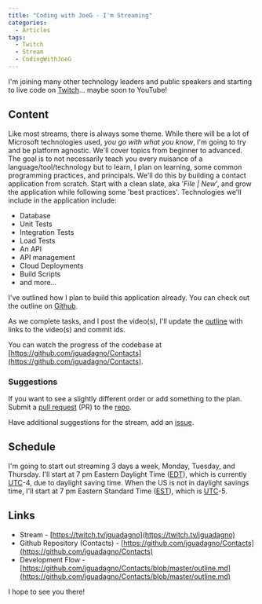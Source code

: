 ```yaml
---
title: "Coding with JoeG - I'm Streaming"
categories:
  - Articles
tags:
  - Twitch
  - Stream
  - CodingWithJoeG
---
```

I'm joining many other technology leaders and public speakers and starting to live code on [Twitch](https://www.twitch.tv/jguadagno)... maybe soon to YouTube!

## Content

Like most streams, there is always some theme.  While there will be a lot of Microsoft technologies used, *you go with what you know*, I'm going to try and be platform agnostic. We'll cover topics from beginner to advanced. The goal is to not necessarily teach you every nuisance of a language/tool/technology but to learn, I plan on learning, some common programming practices, and principals. We'll do this by building a contact application from scratch. Start with a clean slate, aka '*File \| New*', and grow the application while following some 'best practices'.  Technologies we'll include in the application include:

* Database
* Unit Tests
* Integration Tests
* Load Tests
* An API
* API management
* Cloud Deployments
* Build Scripts
* and more...

I've outlined how I plan to build this application already. You can check out the outline on [Github](https://github.com/jguadagno/Contacts/blob/master/outline.md).

As we complete tasks, and I post the video(s), I'll update the [outline](https://github.com/jguadagno/Contacts/blob/master/outline.md) with links to the video(s) and commit ids.

You can watch the progress of the codebase at [https://github.com/jguadagno/Contacts](https://github.com/jguadagno/Contacts).

### Suggestions

If you want to see a slightly different order or add something to the plan.  Submit a [pull request](https://help.github.com/en/github/collaborating-with-issues-and-pull-requests/creating-a-pull-request) (PR) to the [repo](https://github.com/jguadagno/Contacts).

Have additional suggestions for the stream, add an [issue](https://github.com/jguadagno/CodingWithJoeG/issues).

## Schedule

I'm going to start out streaming 3 days a week, Monday, Tuesday, and Thursday. I'll start at 7 pm Eastern Daylight Time ([EDT](https://www.timeanddate.com/time/zones/edt)), which is currently [UTC](https://www.timeanddate.com/time/aboututc.html)-4, due to daylight saving time. When the US is not in daylight savings time, I'll start at 7 pm Eastern Standard Time ([EST](https://www.timeanddate.com/time/zones/est)), which is [UTC](https://www.timeanddate.com/time/aboututc.html)-5.

## Links

* Stream - [https://twitch.tv/jguadagno](https://twitch.tv/jguadagno)
* Github Repository (Contacts) - [https://github.com/jguadagno/Contacts](https://github.com/jguadagno/Contacts)
* Development Flow - [https://github.com/jguadagno/Contacts/blob/master/outline.md](https://github.com/jguadagno/Contacts/blob/master/outline.md)

I hope to see you there!
